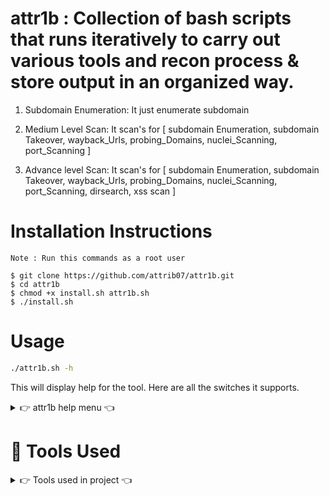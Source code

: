 # attr1b : Collection of bash scripts that runs iteratively to carry out various tools and recon process & store output in an organized way.

1. Subdomain Enumeration:
It just enumerate subdomain

2. Medium Level Scan:
It scan's for [ subdomain Enumeration, subdomain Takeover, wayback_Urls, probing_Domains, nuclei_Scanning, port_Scanning ]

3. Advance level Scan:
It scan's for [ subdomain Enumeration, subdomain Takeover, wayback_Urls, probing_Domains, nuclei_Scanning, port_Scanning, dirsearch, xss scan ]

# Installation Instructions

```
Note : Run this commands as a root user

$ git clone https://github.com/attrib07/attr1b.git
$ cd attr1b
$ chmod +x install.sh attr1b.sh
$ ./install.sh
```

# Usage

```sh
./attr1b.sh -h
```
This will display help for the tool. Here are all the switches it supports.

<details>
<summary> 👉 attr1b help menu 👈</summary>
 
 ```
Usage of ./attr1b.sh:
 
  -s
        for only subdomain enumeration
  -m
        for medium level scan [subdomain Enumeration, subdomain Takeover, wayback_Urls, probing_Domains, nuclei_Scanning, port_Scanning]
  -a
        for advance level scan [subdomain Enumeration, subdomain Takeover, wayback_Urls, probing_Domains, nuclei_Scanning, port_Scanning, dirsearch, xss scan] 
```

</details>

# :nut_and_bolt: Tools Used

<details>
<summary> 👉 Tools used in project 👈</summary>

```
 # Required Tools for Subdomain_Enumuration: 
 1. Subfinder Amass 
 2.ctfr
 3.Sd-goo 
 4.Assetfinder
 5.Shodan
 6.Amass
 7.gauplus
 8.Waybackurls
 9.Github-subdomains
 10.crobat
 

 # Required Tools for Subdomain, DNS Bruteforcing Wordlist Generator, Maintains a list of IPv4 DNS servers by verifying them against baseline servers and  multipurpose.
 1.Puredns
 
 #Required Tools to Sort and filter subdomains
 1.anew
 2.gauplus
 
 #Fetch all the URLs that the Wayback Machine knows about for a domain and Inteligense gathering.
 1.Shodan
 2.Waybackurls
 
 # Check Response httpx and Technologies
 1.httpx
 2.dnsvalidator
 
 #Subdomain Takeover
 1.Subjack

 #Port Scan
 1. Nmap
 2. unimap-linux
 3. Naabu

#Content discovery:
 1.Gospider
 2.Dirsearch 
 
#HTTP Parameter Discovery Suite
 1.Parmaspider
 2.Arjun
 
#Finder Of XSS/ Parameter Analysis and XSS Scanning tool based on golang
1.kxss
2.Dalfox
 
#DNS WORDLIST
 best-dns-wordlist.txt
 
#Vulnerability Scanners:
 1.Nuclei
 
#To get Notification:
 1.Notify

```
</details>

